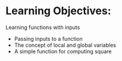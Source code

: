 Learning Objectives:
=======================

Learning functions with inputs
- Passing inputs to a function
- The concept of local and global variables
- A simple function for computing square

